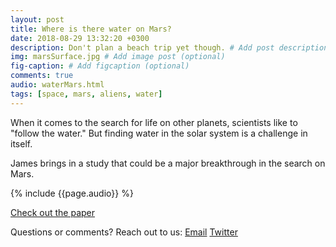 ```yaml
---
layout: post
title: Where is there water on Mars?
date: 2018-08-29 13:32:20 +0300
description: Don't plan a beach trip yet though. # Add post description (optional)
img: marsSurface.jpg # Add image post (optional)
fig-caption: # Add figcaption (optional)
comments: true
audio: waterMars.html
tags: [space, mars, aliens, water]
---
```

When it comes to the search for life on other planets, scientists like to "follow the water." But finding water in the solar system is a challenge in itself. 

James brings in a study that could be a major breakthrough in the search on Mars.

{% include {{page.audio}} %}

[Check out the paper](http://science.sciencemag.org/content/361/6401/490)

Questions or comments? Reach out to us: [Email](paperboyspod@gmail.com) [Twitter](https://twitter.com/PaperBoysPod)

